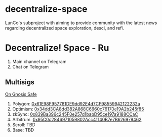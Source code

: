 # decentralize-space
LunCo's subproject with aiming to provide community with the latest news regarding decentralized space exploration, desci, and refi.


# Decentralize! Space - Ru

1. Main channel on Telegram
2. Chat on Telegram

## Multisigs 

[On Gnosis Safe](https://app.safe.global/)

1. Polygon: [0x61E98F957781DE9dd92E4d7CF98559942122232a](https://polygonscan.com/address/0x61E98F957781DE9dd92E4d7CF98559942122232a)
2. Optimism: [0x34dd3CA8dd382A868C6660c76170e19A2b245f85](https://optimistic.etherscan.io/address/0x34dd3CA8dd382A868C6660c76170e19A2b245f85)
3. zkSync: [0x839Ba396c245F0e257d1babD95ce197a9188CCaC](https://explorer.zksync.io/address/0x839Ba396c245F0e257d1babD95ce197a9188CCaC) 
4. Arbitrum: [0x95C0c284697105B802Acc41140B7e7B626978462](https://arbiscan.io/address/0x95C0c284697105B802Acc41140B7e7B626978462)
5. Scroll: TBD
6. Base: TBD